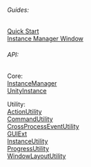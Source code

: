 
###### Guides:
[Quick Start](QuickStart)\
[Instance Manager Window](InstanceManagerWindowGuide)

###### API:
Core:\
[InstanceManager](InstanceManager)\
[UnityInstance](UnityInstance)

Utility:\
[ActionUtility](ActionUtility)\
[CommandUtility](CommandUtility)\
[CrossProcessEventUtility](CrossProcessEventUtility)\
[GUIExt](GUIExt)\
[InstanceUtility](InstanceUtility)\
[ProgressUtility](ProgressUtility)\
[WindowLayoutUtility](WindowLayoutUtility)
